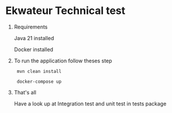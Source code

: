 # Ekwateur Technical test

1. Requirements

   Java 21 installed 

   Docker installed


2. To run the application follow theses step


        mvn clean install 

        docker-compose up



3. That's all

    Have a look up at Integration test and unit test in tests package
